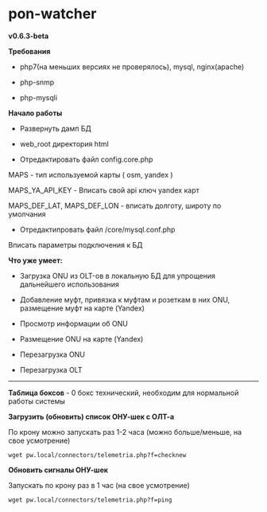 # pon-watcher
**v0.6.3-beta**

**Требования**
* php7(на меньших версиях не проверялось), mysql, nginx(apache)

* php-snmp

* php-mysqli

**Начало работы**

* Развернуть дамп БД

* web_root директория html

* Отредактировать файл config.core.php

MAPS - тип используемой карты ( osm, yandex )

MAPS_YA_API_KEY - Вписать свой api ключ yandex карт

MAPS_DEF_LAT, MAPS_DEF_LON - вписать долготу, широту по умолчания

* Отредактипровать файл /core/mysql.conf.php

Вписать параметры подключения к БД

**Что уже умеет:**

* Загрузка ONU из OLT-ов в локальную БД для упрощения дальнейшего использования

* Добавление муфт, привязка к муфтам и розеткам в них ONU, размещение муфт на карте (Yandex)

* Просмотр информации об ONU

* Размещение ONU на карте (Yandex)

* Перезагрузка ONU

* Перезагрузка OLT

______________________________________________________

**Таблица боксов** - 0 бокс технический, необходим для нормальной работы системы

**Загрузить (обновить) список ОНУ-шек с ОЛТ-а**

По крону можно запускать раз 1-2 часа (можно больше/меньше, на свое усмотрение)

`wget pw.local/connectors/telemetria.php?f=checknew`


**Обновить сигналы ОНУ-шек**

Запускать по крону раз в 1 час (на свое усмотрение)

`wget pw.local/connectors/telemetria.php?f=ping`